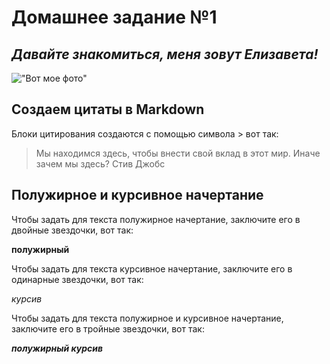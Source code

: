 # **Домашнее задание №1**

## *Давайте знакомиться, меня зовут **Елизавета!***

!["Вот мое фото"](Me.jpg)

## Создаем цитаты в Markdown

Блоки цитирования создаются с помощью символа > вот так:
> Мы находимся здесь, чтобы внести свой вклад в этот мир. Иначе зачем мы здесь? Стив Джобс

## Полужирное и курсивное начертание

Чтобы задать для текста полужирное начертание, заключите его в двойные звездочки, вот так:

**полужирный**

Чтобы задать для текста курсивное начертание, заключите его в одинарные звездочки, вот так:

*курсив*

Чтобы задать для текста полужирное и курсивное начертание, заключите его в тройные звездочки, вот так:

***полужирный курсив***

